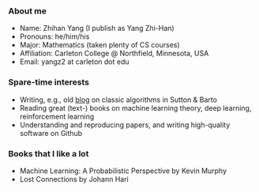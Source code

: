 ### About me

- Name: Zhihan Yang (I publish as Yang Zhi-Han)
- Pronouns: he/him/his
- Major: Mathematics (taken plenty of CS courses)
- Affiliation: Carleton College @ Northfield, Minnesota, USA
- Email: yangz2 at carleton dot edu

<!-- ### Projects by category

Computer vision

Natural language processing
- A seq2seq model (with optional attention) from scratch
- A Transformer model from scratch

Audio processing

Generative models
- Wasserstein GAN for 1d distributions and images

Stochastic variational inference (TODO)

Reinforcement learning
- DQN and its variants on ATARI (reproduce paper)
- RL as one big sequence modelling problem (reproduce paper)

Graph neural networks (TODO)

Unsupervised representation learning -->

### Spare-time interests

- Writing, e.g., old [blog](https://zhihanyang2022.github.io/rl) on classic algorithms in Sutton & Barto
- Reading great (text-) books on machine learning theory, deep learning, reinforcement learning
- Understanding and reproducing papers, and writing high-quality software on Github

### Books that I like a lot

- Machine Learning: A Probabilistic Perspective by Kevin Murphy
- Lost Connections by Johann Hari
